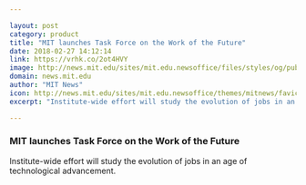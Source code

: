 ```yaml
---

layout: post
category: product
title: "MIT launches Task Force on the Work of the Future"
date: 2018-02-27 14:12:14
link: https://vrhk.co/2ot4HVY
image: http://news.mit.edu/sites/mit.edu.newsoffice/files/styles/og/public/images/2018/MIT-Future-Work-A1.jpg
domain: news.mit.edu
author: "MIT News"
icon: http://news.mit.edu/sites/mit.edu.newsoffice/themes/mitnews/favicon.ico
excerpt: "Institute-wide effort will study the evolution of jobs in an age of technological advancement."

---
```


### MIT launches Task Force on the Work of the Future

Institute-wide effort will study the evolution of jobs in an age of technological advancement.